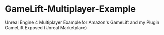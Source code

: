 # GameLift-Multiplayer-Example
Unreal Engine 4 Multiplayer Example for Amazon's GameLift and my Plugin GameLift Exposed (Unreal Marketplace)
